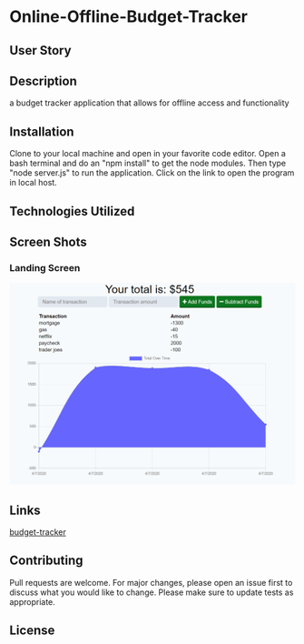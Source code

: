 # Online-Offline-Budget-Tracker

## User Story


## Description
a budget tracker application that allows for offline access and functionality

## Installation
Clone to your local machine and open in your favorite code editor.  Open a bash terminal and do an "npm install" to get the node modules.  Then type "node server.js" to run the application.  Click on the link to open the program in local host.  

## Technologies Utilized


## Screen Shots
### Landing Screen
![image](./public/img/Capture.PNG)

## Links
[budget-tracker](https://budget-tracker-ag.herokuapp.com/)

## Contributing
Pull requests are welcome. For major changes, please open an issue first to discuss what you would like to change.
Please make sure to update tests as appropriate.

## License
